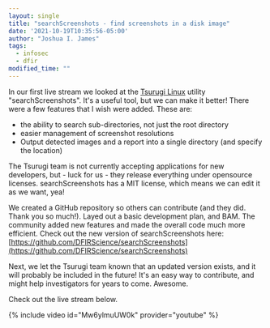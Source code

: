 ```yaml
---
layout: single
title: "searchScreenshots - find screenshots in a disk image"
date: '2021-10-19T10:35:56-05:00'
author: "Joshua I. James"
tags:
  - infosec
  - dfir
modified_time: ""
---
```


In our first live stream we looked at the [Tsurugi Linux](https://tsurugi-linux.org) utility "searchScreenshots". It's a useful tool,
but we can make it better! There were a few features that I wish were added. These are:

* the ability to search sub-directories, not just the root directory
* easier management of screenshot resolutions
* Output detected images and a report into a single directory (and specify the location)

The Tsurugi team is not currently accepting applications for new developers, but - luck for us - they release everything under opensource
licenses. searchScreenshots has a MIT license, which means we can edit it as we want, yea!

We created a GitHub repository so others can contribute (and they did. Thank you so much!). Layed out a basic development plan, and BAM.
The community added new features and made the overall code much more efficient. Check out the new version of searchScreenshots here:
[https://github.com/DFIRScience/searchScreenshots](https://github.com/DFIRScience/searchScreenshots)

Next, we let the Tsurugi team known that an updated version exists, and it will probably be included in the future! It's an easy way to
contribute, and might help investigators for years to come. Awesome.

Check out the live stream below.

{% include video id="Mw6ylmuUW0k" provider="youtube" %}
